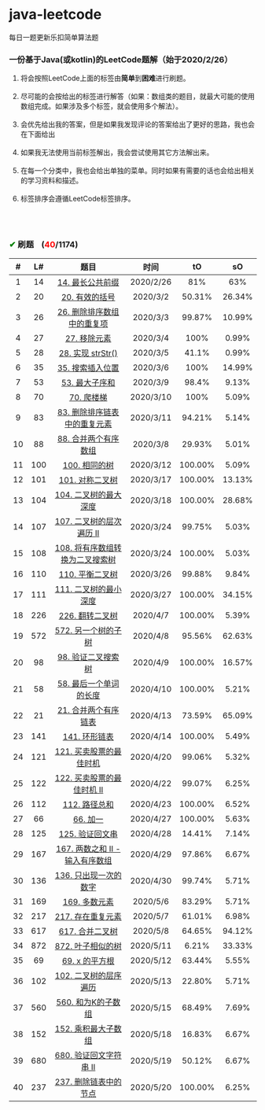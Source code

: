 # java-leetcode
每日一题更新乐扣简单算法题

### 一份基于Java(或kotlin)的LeetCode题解（始于2020/2/26）
1. 将会按照LeetCode上面的标签由**简单**到**困难**进行刷题。<br/><br/>
2. 尽可能的会按给出的标签进行解答（如果：数组类的题目，就最大可能的使用数组完成。如果涉及多个标签，就会使用多个解法）。<br/><br/>
3. 会优先给出我的答案，但是如果我发现评论的答案给出了更好的思路，我也会在下面给出<br/><br/>
4. 如果我无法使用当前标签解出，我会尝试使用其它方法解出来。<br/><br/>
5. 在每一个分类中，我也会给出单独的菜单。同时如果有需要的话也会给出相关的学习资料和描述。<br/><br/>
6. 标签排序会遵循LeetCode标签排序。<br/><br/>


<br/>

### <font color="green">✔</font> 刷题&nbsp;&nbsp;&nbsp;&nbsp;(<font color="red">40</font>/1174)

\# | L# | 题目 | 时间 | tO | sO
 :-: | :-: | :-: |:-: |:-: |:-:
1 | 14|<a href="https://github.com/zjxuzhj/java-leetcode/blob/master/src/LongestCommonPrefix.java"> 14. 最长公共前缀</a> | 2020/2/26 | 81% | 63%
2 | 20|<a href="https://github.com/zjxuzhj/java-leetcode/blob/master/src/ValidParentheses.java"> 20. 有效的括号</a> | 2020/3/2 | 50.31% | 26.34%
3 | 26|<a href="https://github.com/zjxuzhj/java-leetcode/blob/master/src/RemoveDuplicates.java"> 26. 删除排序数组中的重复项</a> | 2020/3/3 | 99.87% | 10.99%
4 | 27|<a href="https://github.com/zjxuzhj/java-leetcode/blob/master/src/RemoveElement.java"> 27. 移除元素</a> | 2020/3/4 | 100% | 0.99%
5 | 28|<a href="https://github.com/zjxuzhj/java-leetcode/blob/master/src/ImplementStrstr.java"> 28. 实现 strStr()</a> | 2020/3/5 | 41.1% | 0.99%
6 | 35|<a href="https://github.com/zjxuzhj/java-leetcode/blob/master/src/SearchInsertPosition.java"> 35. 搜索插入位置</a> | 2020/3/6 | 100% | 14.99%
7 | 53|<a href="https://github.com/zjxuzhj/java-leetcode/blob/master/src/MaximumSubarray.java"> 53. 最大子序和</a> | 2020/3/9 | 98.4% | 9.13%
8 | 70|<a href="https://github.com/zjxuzhj/java-leetcode/blob/master/src/ClimbingStairs.java"> 70. 爬楼梯</a> | 2020/3/10 | 100% | 5.09%
9 | 83|<a href="https://github.com/zjxuzhj/java-leetcode/blob/master/src/list/RemoveDuplicatesFromSortedList.java"> 83. 删除排序链表中的重复元素</a> | 2020/3/11 | 94.21% | 5.14%
10 | 88|<a href="https://github.com/zjxuzhj/java-leetcode/blob/master/src/MergeSortedArray.java"> 88. 合并两个有序数组</a> | 2020/3/8 | 29.93% | 5.01%
11 | 100|<a href="https://github.com/zjxuzhj/java-leetcode/blob/master/src/tree/SameTree.java"> 100. 相同的树</a> | 2020/3/12 | 100.00% | 5.09%
12 | 101|<a href="https://github.com/zjxuzhj/java-leetcode/blob/master/src/tree/SymmetricTree.java"> 101. 对称二叉树</a> | 2020/3/17 | 100.00% | 13.13%
13 | 104|<a href="https://github.com/zjxuzhj/java-leetcode/blob/master/src/tree/MaximumDepthOfBinaryTree.java"> 104. 二叉树的最大深度</a> | 2020/3/18 | 100.00% | 28.68%
14 | 107|<a href="https://github.com/zjxuzhj/java-leetcode/blob/master/src/tree/BinaryTreeLevelOrderTraversalIi.java"> 107. 二叉树的层次遍历 II</a> | 2020/3/24 | 99.75% | 5.03%
15 | 108|<a href="https://github.com/zjxuzhj/java-leetcode/blob/master/src/tree/ConvertSortedArrayToBinarySearchTree.java"> 108. 将有序数组转换为二叉搜索树</a> | 2020/3/24 | 100.00% | 5.03%
16 | 110|<a href="https://github.com/zjxuzhj/java-leetcode/blob/master/src/tree/BalancedBinaryTree.java"> 110. 平衡二叉树</a> | 2020/3/26 | 99.88% | 9.84%
17 | 111|<a href="https://github.com/zjxuzhj/java-leetcode/blob/master/src/tree/MinimumDepthOfBinaryTree.java"> 111. 二叉树的最小深度</a> | 2020/3/27 | 100.00% | 34.15%
18 | 226|<a href="https://github.com/zjxuzhj/java-leetcode/blob/master/src/tree/InvertBinaryTree.java"> 226. 翻转二叉树</a> | 2020/4/7 | 100.00% | 5.39%
19 | 572|<a href="https://github.com/zjxuzhj/java-leetcode/blob/master/src/tree/SubtreeOfAnotherTree.java"> 572. 另一个树的子树</a> | 2020/4/8 | 95.56% | 62.63%
20 | 98|<a href="https://github.com/zjxuzhj/java-leetcode/blob/master/src/tree/ValidateBinarySearchTree.java"> 98. 验证二叉搜索树</a> | 2020/4/9 | 100.00% | 16.57%
21 | 58|<a href="https://github.com/zjxuzhj/java-leetcode/blob/master/src/LengthOfLastWord.java"> 58. 最后一个单词的长度</a> | 2020/4/10 | 100.00% | 5.21%
22 | 21|<a href="https://github.com/zjxuzhj/java-leetcode/blob/master/src/list/MergeTwoSortedLists.java"> 21. 合并两个有序链表</a> | 2020/4/13 | 73.59% | 65.09%
23 | 141|<a href="https://github.com/zjxuzhj/java-leetcode/blob/master/src/list/LinkedListCycle.java"> 141. 环形链表</a> | 2020/4/14 | 100.00% | 5.49%
24 | 121|<a href="https://github.com/zjxuzhj/java-leetcode/blob/master/src/BestTimeToBuyAndSellStock.java"> 121. 买卖股票的最佳时机</a> | 2020/4/20 | 99.06% | 5.32%
25 | 122|<a href="https://github.com/zjxuzhj/java-leetcode/blob/master/src/BestTimeToBuyAndSellStockII.java"> 122. 买卖股票的最佳时机 II</a> | 2020/4/22 | 99.07% | 6.25%
26 | 112|<a href="https://github.com/zjxuzhj/java-leetcode/blob/master/src/tree/PathSum.java"> 112. 路径总和</a> | 2020/4/23 | 100.00% | 6.52%
27 | 66|<a href="https://github.com/zjxuzhj/java-leetcode/blob/master/src/PlusOne.java"> 66. 加一</a> | 2020/4/27 | 100.00% | 5.63%
28 | 125|<a href="https://github.com/zjxuzhj/java-leetcode/blob/master/src/ValidPalindrome.java"> 125. 验证回文串</a> | 2020/4/28 | 14.41% | 7.14%
29 | 167|<a href="https://github.com/zjxuzhj/java-leetcode/blob/master/src/TwoSumIiInputArrayIsSorted.java"> 167. 两数之和 II - 输入有序数组</a> | 2020/4/29 | 97.86% | 6.67%
30 | 136|<a href="https://github.com/zjxuzhj/java-leetcode/blob/master/src/SingleNumber.java"> 136. 只出现一次的数字</a> | 2020/4/30 | 99.74% | 5.71%
31 | 169|<a href="https://github.com/zjxuzhj/java-leetcode/blob/master/src/MajorityElement.java"> 169. 多数元素</a> | 2020/5/6 | 83.29% | 5.71%
32 | 217|<a href="https://github.com/zjxuzhj/java-leetcode/blob/master/src/ContainsDuplicate.java"> 217. 存在重复元素</a> | 2020/5/7 | 61.01% | 6.98%
33 | 617|<a href="https://github.com/zjxuzhj/java-leetcode/blob/master/src/tree/MergeTwoBinaryTrees.java"> 617. 合并二叉树</a> | 2020/5/8 | 64.65% | 94.12%
34 | 872|<a href="https://github.com/zjxuzhj/java-leetcode/blob/master/src/tree/LeafSimilarTrees.java"> 872. 叶子相似的树</a> | 2020/5/11 | 6.21% | 33.33%
35 | 69|<a href="https://github.com/zjxuzhj/java-leetcode/blob/master/src/Sqrtx.java"> 69. x 的平方根</a> | 2020/5/12 | 63.44% | 5.55%
36 | 102|<a href="https://github.com/zjxuzhj/java-leetcode/blob/master/src/tree/BinaryTreeLevelOrderTraversal.java"> 102. 二叉树的层序遍历</a> | 2020/5/13 | 22.80% | 5.71%
37 | 560|<a href="https://github.com/zjxuzhj/java-leetcode/blob/master/src/SubarraySumEqualsK.java"> 560. 和为K的子数组</a> | 2020/5/15 | 68.49% | 7.69%
38 | 152|<a href="https://github.com/zjxuzhj/java-leetcode/blob/master/src/MaximumProductSubarray.java"> 152. 乘积最大子数组</a> | 2020/5/18 | 16.83% | 6.67%
39 | 680|<a href="https://github.com/zjxuzhj/java-leetcode/blob/master/src/ValidPalindromeIi.java"> 680. 验证回文字符串 Ⅱ</a> | 2020/5/19 | 50.12% | 6.67%
40 | 237|<a href="https://github.com/zjxuzhj/java-leetcode/blob/master/src/list/DeleteNodeInALinkedList.java"> 237. 删除链表中的节点</a> | 2020/5/20 | 100.00% | 6.25%
